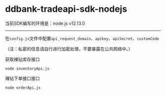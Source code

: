 # ddbank-tradeapi-sdk-nodejs



当前SDK编写的环境是：node.js  v12.13.0

------

在`config.js`文件中配置`api_request_domain`、`apikey`、`apiSecret`、`customCode`

（注：私密的信息请自行进行加密处理，不要暴露在公共网络中。）



获取裸钻库存接口

`node inventoryApi.js`



裸钻下单接口接口 

`node orderApi.js`

